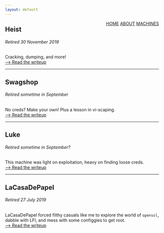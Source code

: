 ```yaml
---
layout: default
---
```

<html>
<div class="topnav">  
  <div style="float:right">
    <a href="https://yaboygmoney.github.io/htb/index.html">HOME</a>
    <a href="https://yaboygmoney.github.io/htb/about.html">ABOUT</a>
    <a href="https://yaboygmoney.github.io/htb/machines.html">MACHINES</a>
  </div>
</div>
</html>

## Heist
###### Retired 30 November 2019
Cracking, dumping, and more!<BR>
[--> Read the writeup](https://yaboygmoney.github.io/htb/heist.html)

---

## Swagshop
###### Retired sometime in September
No creds? Make your own! Plus a lesson in vi-scaping.<BR>
[--> Read the writeup](https://yaboygmoney.github.io/htb/swagshop.html)
  
---

## Luke
###### Retired sometime in September?
This machine was light on exploitation, heavy on finding loose creds.<BR>
[--> Read the writeup](https://yaboygmoney.github.io/htb/luke.html)
  
---

## LaCasaDePapel
###### Retired 27 July 2019
LaCasaDePapel forced filthy casuals like me to explore the world of `openssl`, dabble with LFI, and mess with some configgies to get root.<BR>
[--> Read the writeup](https://yaboygmoney.github.io/htb/lcdp.html)
